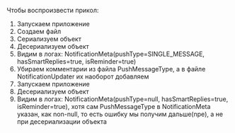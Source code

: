Чтобы воспроизвести прикол:
1. Запускаем приложение
2. Создаем файл
3. Сериализуем объект
4. Десериализуем объект
5. Видим в логах: NotificationMeta(pushType=SINGLE_MESSAGE, hasSmartReplies=true, isReminder=true)
6. Убираем комментарии из файла PushMessageType, а в файле NotificationUpdater их наоборот добавляем
7. Запускаем приложение
8. Десериализуем объект
9. Видим в логах: NotificationMeta(pushType=null, hasSmartReplies=true, isReminder=true), хотя сам PushMessageType в NotificationMeta указан, как non-null, то есть ошибку мы получим дальше(npe), а не при десериализации объекта
